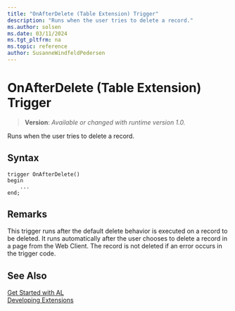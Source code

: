 ```yaml
---
title: "OnAfterDelete (Table Extension) Trigger"
description: "Runs when the user tries to delete a record."
ms.author: solsen
ms.date: 03/11/2024
ms.tgt_pltfrm: na
ms.topic: reference
author: SusanneWindfeldPedersen
---
```

[//]: # (START>DO_NOT_EDIT)
[//]: # (IMPORTANT:Do not edit any of the content between here and the END>DO_NOT_EDIT.)
[//]: # (Any modifications should be made in the .xml files in the ModernDev repo.)

# OnAfterDelete (Table Extension) Trigger
> **Version**: _Available or changed with runtime version 1.0._

Runs when the user tries to delete a record.


## Syntax
```AL
trigger OnAfterDelete()
begin
    ...
end;
```



[//]: # (IMPORTANT: END>DO_NOT_EDIT)

## Remarks  
 This trigger runs after the default delete behavior is executed on a record to be deleted. It runs automatically after the user chooses to delete a record in a page from the Web Client. The record is not deleted if an error occurs in the trigger code. 

## See Also  
[Get Started with AL](../../devenv-get-started.md)  
[Developing Extensions](../../devenv-dev-overview.md)  
